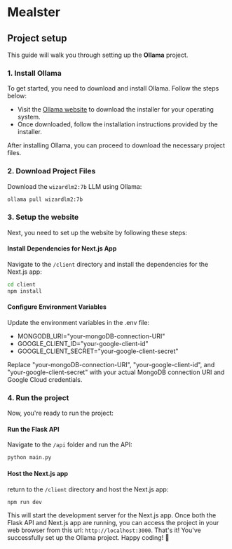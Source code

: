 # Mealster

## Project setup

This guide will walk you through setting up the **Ollama** project.

### 1. Install Ollama

To get started, you need to download and install Ollama. Follow the steps below:

- Visit the [Ollama website](https://www.ollama.com/) to download the installer for your operating system.
- Once downloaded, follow the installation instructions provided by the installer.

After installing Ollama, you can proceed to download the necessary project files.

### 2. Download Project Files

Download the `wizardlm2:7b` LLM using Ollama:

```sh
ollama pull wizardlm2:7b
```

### 3. Setup the website

Next, you need to set up the website by following these steps:

#### Install Dependencies for Next.js App
Navigate to the `/client` directory and install the dependencies for the Next.js app:

```sh
cd client
npm install
```

#### Configure Environment Variables
Update the environment variables in the .env file:

- MONGODB_URI="your-mongoDB-connection-URI"
- GOOGLE_CLIENT_ID="your-google-client-id"
- GOOGLE_CLIENT_SECRET="your-google-client-secret"

Replace "your-mongoDB-connection-URI", "your-google-client-id", and "your-google-client-secret" with your actual MongoDB connection URI and Google Cloud credentials.

### 4. Run the project
Now, you're ready to run the project:

#### Run the Flask API
Navigate to the `/api` folder and run the API:

```sh
python main.py
```

#### Host the Next.js app

return to the `/client` directory and host the Next.js app:

```sh
npm run dev
```

This will start the development server for the Next.js app.
Once both the Flask API and Next.js app are running, you can access the project in your web browser from this url: `http://localhost:3000`.
That's it! You've successfully set up the Ollama project. Happy coding! 🚀
